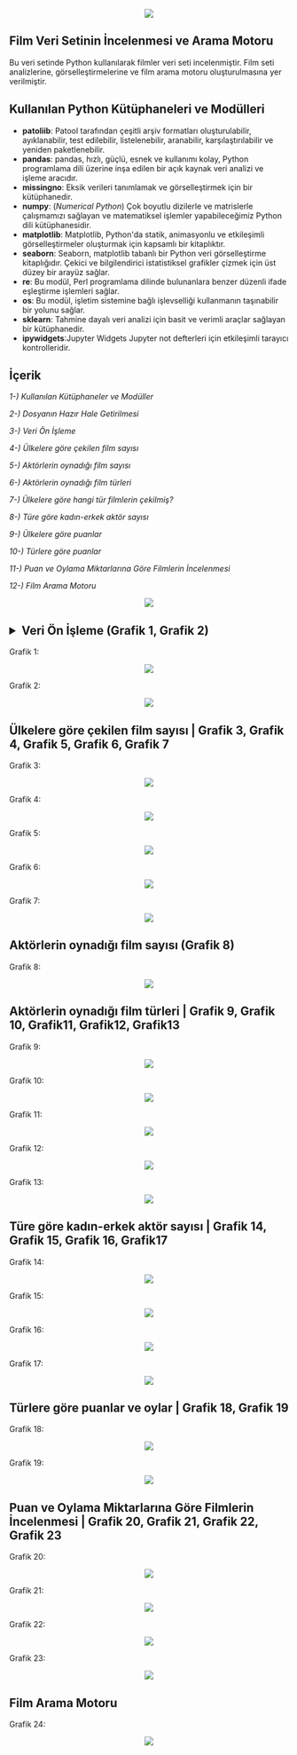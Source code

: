 <!--   my-header-img -->

<p align="center">
<!--   my-header-img -->
<img src="https://github.com/badicev/womenintech_python_bitirme_projesi/blob/main/Resimler/ProjeBanner.png" />
</p>


## Film Veri Setinin İncelenmesi ve Arama Motoru



Bu veri setinde Python kullanılarak filmler veri seti incelenmiştir.
Film seti analizlerine, görselleştirmelerine ve film arama motoru oluşturulmasına yer verilmiştir.
## Kullanılan Python Kütüphaneleri ve Modülleri

* **patoliib**: Patool tarafından çeşitli arşiv formatları oluşturulabilir, ayıklanabilir, test edilebilir, listelenebilir, aranabilir, karşılaştırılabilir ve yeniden paketlenebilir. 
* **pandas**: pandas, hızlı, güçlü, esnek ve kullanımı kolay, Python programlama dili üzerine inşa edilen bir açık kaynak veri analizi ve işleme aracıdır.
* **missingno**:  Eksik verileri tanımlamak ve görselleştirmek için bir kütüphanedir.
* **numpy**: (*Numerical Python*) Çok boyutlu dizilerle ve matrislerle çalışmamızı sağlayan ve matematiksel işlemler yapabileceğimiz Python dili kütüphanesidir.
* **matplotlib**: Matplotlib, Python'da statik, animasyonlu ve etkileşimli görselleştirmeler oluşturmak için kapsamlı bir kitaplıktır. 
* **seaborn**: Seaborn, matplotlib tabanlı bir Python veri görselleştirme kitaplığıdır. Çekici ve bilgilendirici istatistiksel grafikler çizmek için üst düzey bir arayüz sağlar.
* **re**: Bu modül, Perl programlama dilinde bulunanlara benzer düzenli ifade eşleştirme işlemleri sağlar.
* **os**: Bu modül, işletim sistemine bağlı işlevselliği kullanmanın taşınabilir bir yolunu sağlar.
* **sklearn**: Tahmine dayalı veri analizi için basit ve verimli araçlar sağlayan bir kütüphanedir.
* **ipywidgets**:Jupyter Widgets Jupyter not defterleri için etkileşimli tarayıcı kontrolleridir.
## İçerik
*1-) Kullanılan Kütüphaneler ve Modüller*

*2-) Dosyanın Hazır Hale Getirilmesi*

*3-) Veri Ön İşleme*

*4-) Ülkelere göre çekilen film sayısı*

*5-) Aktörlerin oynadığı film sayısı*   

*6-) Aktörlerin oynadığı film türleri* 

*7-) Ülkelere göre hangi tür filmlerin çekilmiş?*

*8-) Türe göre kadın-erkek aktör sayısı*

*9-) Ülkelere göre puanlar*

*10-) Türlere göre puanlar*

*11-) Puan ve Oylama Miktarlarına Göre Filmlerin İncelenmesi*

*12-) Film Arama Motoru* 


<p align="center">
<!--   my-header-img -->
<img src="https://github.com/badicev/womenintech_python_bitirme_projesi/blob/main/Resimler/underthemoon.gif" />
</p>


## <details><summary>Veri Ön İşleme (Grafik 1, Grafik 2)</summary>
<p>

Grafik 1:
<p align="center">
<!--   my-header-img -->
<img src="https://github.com/badicev/womenintech_python_bitirme_projesi/blob/main/Resimler/1.png" />
</p>


Grafik 2:
<p align="center">
<!--   my-header-img -->
<img src="https://github.com/badicev/womenintech_python_bitirme_projesi/blob/main/Resimler/2.png" />
</p>


</details>




## Ülkelere göre çekilen film sayısı | Grafik 3, Grafik 4, Grafik 5, Grafik 6, Grafik 7



Grafik 3:
<p align="center">
<!--   my-header-img -->
<img src="https://github.com/badicev/womenintech_python_bitirme_projesi/blob/main/Resimler/3.png" />
</p>

Grafik 4:
<p align="center">
<!--   my-header-img -->
<img src="https://github.com/badicev/womenintech_python_bitirme_projesi/blob/main/Resimler/4.png" />
</p>


Grafik 5:
<p align="center">
<!--   my-header-img -->
<img src="https://github.com/badicev/womenintech_python_bitirme_projesi/blob/main/Resimler/5.png" />
</p>


Grafik 6:
<p align="center">
<!--   my-header-img -->
<img src="https://github.com/badicev/womenintech_python_bitirme_projesi/blob/main/Resimler/6.png" />
</p>


Grafik 7:
<p align="center">
<!--   my-header-img -->
<img src="https://github.com/badicev/womenintech_python_bitirme_projesi/blob/main/Resimler/7.png" />
</p>


</p>
</details>


## Aktörlerin oynadığı film sayısı (Grafik 8)

Grafik 8:
<p align="center">
<!--   my-header-img -->
<img src="https://github.com/badicev/womenintech_python_bitirme_projesi/blob/main/Resimler/8.png" />
</p>

</p>
</details>


## Aktörlerin oynadığı film türleri | Grafik 9, Grafik 10, Grafik11, Grafik12, Grafik13

Grafik 9:
<p align="center">
<!--   my-header-img -->
<img src="https://github.com/badicev/womenintech_python_bitirme_projesi/blob/main/Resimler/9.png" />
</p>

Grafik 10:
<p align="center">
<!--   my-header-img -->
<img src="https://github.com/badicev/womenintech_python_bitirme_projesi/blob/main/Resimler/10.png" />
</p>


Grafik 11:
<p align="center">
<!--   my-header-img -->
<img src="https://github.com/badicev/womenintech_python_bitirme_projesi/blob/main/Resimler/11.png" />
</p>


Grafik 12:
<p align="center">
<!--   my-header-img -->
<img src="https://github.com/badicev/womenintech_python_bitirme_projesi/blob/main/Resimler/12.png" />
</p>


Grafik 13:
<p align="center">
<!--   my-header-img -->
<img src="https://github.com/badicev/womenintech_python_bitirme_projesi/blob/main/Resimler/13.png" />
</p>

</p>
</details>

## Türe göre kadın-erkek aktör sayısı | Grafik 14, Grafik 15, Grafik 16, Grafik17

Grafik 14:
<p align="center">
<!--   my-header-img -->
<img src="https://github.com/badicev/womenintech_python_bitirme_projesi/blob/main/Resimler/14.png" />
</p>


Grafik 15:
<p align="center">
<!--   my-header-img -->
<img src="https://github.com/badicev/womenintech_python_bitirme_projesi/blob/main/Resimler/15.png" />
</p>


Grafik 16:
<p align="center">
<!--   my-header-img -->
<img src="https://github.com/badicev/womenintech_python_bitirme_projesi/blob/main/Resimler/16.png" />
</p>


Grafik 17:
<p align="center">
<!--   my-header-img -->
<img src="https://github.com/badicev/womenintech_python_bitirme_projesi/blob/main/Resimler/17.png" />
</p>


</p>
</details>

## Türlere göre puanlar ve oylar | Grafik 18, Grafik 19
Grafik 18:
<p align="center">
<!--   my-header-img -->
<img src="https://github.com/badicev/womenintech_python_bitirme_projesi/blob/main/Resimler/18.png" />
</p>


Grafik 19:
<p align="center">
<!--   my-header-img -->
<img src="https://github.com/badicev/womenintech_python_bitirme_projesi/blob/main/Resimler/19.png" />
</p>


</p>
</details>

## Puan ve Oylama Miktarlarına Göre Filmlerin İncelenmesi | Grafik 20, Grafik 21, Grafik 22, Grafik 23

Grafik 20:
<p align="center">
<!--   my-header-img -->
<img src="https://github.com/badicev/womenintech_python_bitirme_projesi/blob/main/Resimler/20.png" />
</p>



Grafik 21:
<p align="center">
<!--   my-header-img -->
<img src="https://github.com/badicev/womenintech_python_bitirme_projesi/blob/main/Resimler/21.png" />
</p>

Grafik 22:
<p align="center">
<!--   my-header-img -->
<img src="https://github.com/badicev/womenintech_python_bitirme_projesi/blob/main/Resimler/22.png" />
</p>


Grafik 23:
<p align="center">
<!--   my-header-img -->
<img src="https://github.com/badicev/womenintech_python_bitirme_projesi/blob/main/Resimler/23.png" />
</p>


</p>
</details>

## Film Arama Motoru
Grafik 24:
<p align="center">
<!--   my-header-img -->
<img src="https://github.com/badicev/womenintech_python_bitirme_projesi/blob/main/Resimler/24-aramamotoru.png" />
</p>

</p>
</details>

